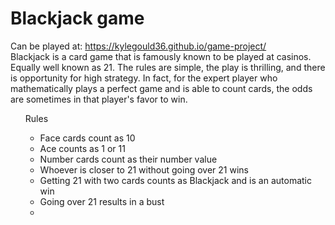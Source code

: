 # Blackjack game
Can be played at: https://kylegould36.github.io/game-project/ <br>
Blackjack is a card game that is famously known to be played at casinos. Equally well known as 21. The rules are simple, the play is thrilling, and there is opportunity for high strategy. In fact, for the expert player who mathematically plays a perfect game and is able to count cards, the odds are sometimes in that player's favor to win. <br>
<ul>Rules<ul>
<li>Face cards count as 10<li>
Ace counts as 1 or 11<li>
Number cards count as their number value<li>
Whoever is closer to 21 without going over 21 wins<li>
Getting 21 with two cards counts as Blackjack and is an automatic win<li>
Going over 21 results in a bust<li>
